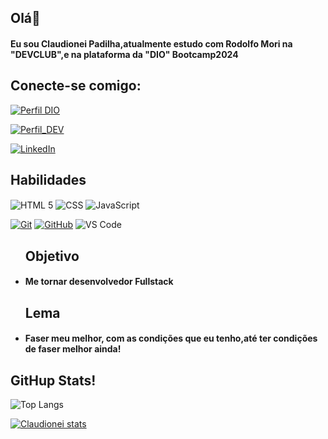 ### <h2>Olá👋</h2>
<h4>Eu sou Claudionei Padilha,atualmente estudo com Rodolfo Mori na "DEVCLUB",e na plataforma da "DIO" Bootcamp2024 </h4>

<H2>Conecte-se comigo:</H2>

[![Perfil DIO](https://img.shields.io/badge/-Meu%20Perfil%20na%20DIO-30A3DC?style=for-the-badge)](https://www.dio.me/users/claudionei0580/)

[![Perfil_DEV](https://img.shields.io/badge/-Meu%20Perfil%20na%20Dev-30A3DC?style=for-the-badge)](https://comunidade.devclub.com.br/u/3c4748c0/)


[![LinkedIn](https://img.shields.io/badge/-LinkedIn-000?style=for-the-badge&logo=linkedin&logoColor=30A3DC)](https://www.linkedin.com/in/claudionei-padilha-carvalho-553400216/)


## Habilidades

<img aLign="center" alt="HTML 5" src="https://img.shields.io/badge/HTML5-E34F26?style=for-the-badge&logo=html5&logoColor=white" />
<img aLign="center" alt="CSS" src="https://img.shields.io/badge/CSS3-1572B6?style=for-the-badge&logo=css3&logoColor=white" />
<img aLign="center" alt="JavaScript" src="https://img.shields.io/badge/JavaScript-323330?style=for-the-badge&logo=javascript&logoColor=F7DF1E" >

[![Git](https://img.shields.io/badge/Git-000?style=for-the-badge&logo=git&logoColor=E94D5F)](https://git-scm.com/doc) 
[![GitHub](https://img.shields.io/badge/GitHub-000?style=for-the-badge&logo=github&logoColor=purple)](https://docs.github.com/)
![VS Code](https://img.shields.io/badge/VS%20Code-000.svg?style=for-the-badge&logo=visual-studio-code&logoColor=blue)

<ul>
<h2>Objetivo</h2>
<H4><li>Me tornar desenvolvedor Fullstack</li></H4>
<H2>Lema</H2>
<H4><li>Faser meu melhor, com as condições que eu tenho,até ter condições de faser melhor ainda!</li></H4>
</ul>


## GitHup Stats!
![Top Langs](https://github-readme-stats-git-masterrstaa-rickstaa.vercel.app/api/top-langs/?username=claudionei1995&bg_color=000&border_color=gray&title_color=gray&text_color=gray)

[![Claudionei stats](https://github-readme-stats.vercel.app/api?username=Claudionei1995)](https://github.com/anuraghazra/github-readme-stats)







